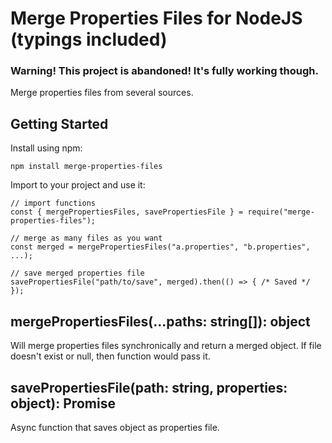 # Merge Properties Files for NodeJS (typings included)

### Warning! This project is abandoned! It's fully working though.

Merge properties files from several sources.

## Getting Started

Install using npm:

```
npm install merge-properties-files
```

Import to your project and use it:

```
// import functions
const { mergePropertiesFiles, savePropertiesFile } = require("merge-properties-files");

// merge as many files as you want
const merged = mergePropertiesFiles("a.properties", "b.properties", ...);

// save merged properties file
savePropertiesFile("path/to/save", merged).then(() => { /* Saved */ });
```

## mergePropertiesFiles(...paths: string[]): object

Will merge properties files synchronically and return a merged object. If file doesn't exist or null, then function would pass it.

## savePropertiesFile(path: string, properties: object): Promise

Async function that saves object as properties file. 
